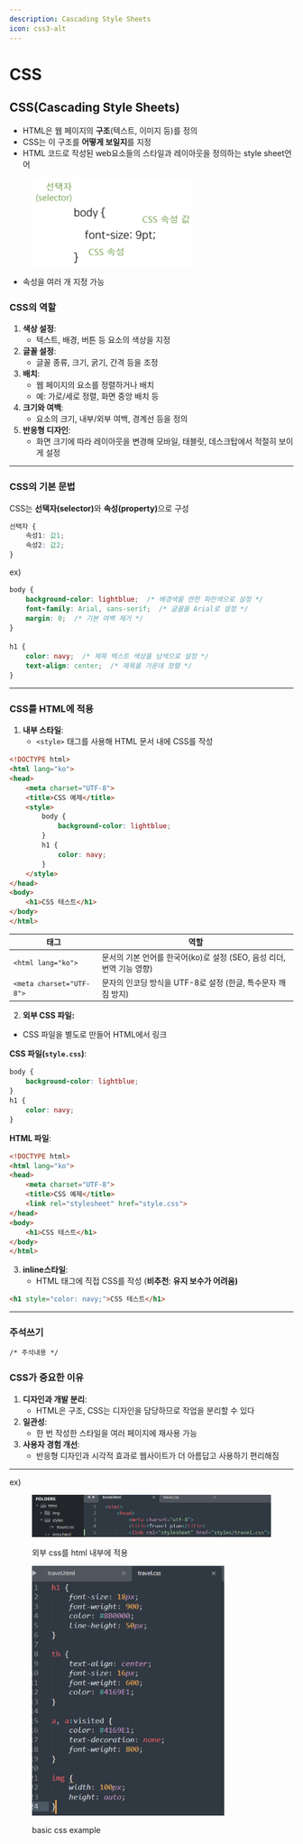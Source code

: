 ```yaml
---
description: Cascading Style Sheets
icon: css3-alt
---
```


# CSS

## CSS(Cascading Style Sheets)

* HTML은 웹 페이지의 **구조**(텍스트, 이미지 등)를 정의
* CSS는 이 구조를 **어떻게 보일지**를 지정
* HTML 코드로 작성된 web요소들의 스타일과 레이아웃을 정의하는 style sheet언어

<div align="left"><figure><img src="../../../.gitbook/assets/image (2).png" alt="" width="286"><figcaption></figcaption></figure></div>

* 속성을 여러 개 지정 가능

### CSS의 역할

1. **색상 설정**:
   * 텍스트, 배경, 버튼 등 요소의 색상을 지정
2. **글꼴 설정**:
   * 글꼴 종류, 크기, 굵기, 간격 등을 조정
3. **배치**:
   * 웹 페이지의 요소를 정렬하거나 배치
   * 예: 가로/세로 정렬, 화면 중앙 배치 등
4. **크기와 여백**:
   * 요소의 크기, 내부/외부 여백, 경계선 등을 정의
5. **반응형 디자인**:
   * 화면 크기에 따라 레이아웃을 변경해 모바일, 태블릿, 데스크탑에서 적절히 보이게 설정

***

### CSS의 기본 문법

CSS는 **선택자(selector)**&#xC640; **속성(property)**&#xC73C;로 구성

```css
선택자 {
    속성1: 값1;
    속성2: 값2;
}
```

ex)

```css
body {
    background-color: lightblue;  /* 배경색을 연한 파란색으로 설정 */
    font-family: Arial, sans-serif;  /* 글꼴을 Arial로 설정 */
    margin: 0;  /* 기본 여백 제거 */
}

h1 {
    color: navy;  /* 제목 텍스트 색상을 남색으로 설정 */
    text-align: center;  /* 제목을 가운데 정렬 */
}

```

***

### CSS를 HTML에 적용

1. **내부 스타일**:
   * `<style>` 태그를 사용해 HTML 문서 내에 CSS를 작성

```html
<!DOCTYPE html>
<html lang="ko">
<head>
    <meta charset="UTF-8">
    <title>CSS 예제</title>
    <style>
        body {
            background-color: lightblue;
        }
        h1 {
            color: navy;
        }
    </style>
</head>
<body>
    <h1>CSS 테스트</h1>
</body>
</html>
```

| 태그                       | 역할                                            |
| ------------------------ | --------------------------------------------- |
| `<html lang="ko">`       | 문서의 기본 언어를 한국어(ko)로 설정 (SEO, 음성 리더, 번역 기능 영향) |
| `<meta charset="UTF-8">` | 문자의 인코딩 방식을 UTF-8로 설정 (한글, 특수문자 깨짐 방지)        |



2. **외부 CSS 파일:**

* CSS 파일을 별도로 만들어 HTML에서 링크

**CSS 파일(`style.css`)**:

```css
body {
    background-color: lightblue;
}
h1 {
    color: navy;
}
```

**HTML 파일**:

```html
<!DOCTYPE html>
<html lang="ko">
<head>
    <meta charset="UTF-8">
    <title>CSS 예제</title>
    <link rel="stylesheet" href="style.css">
</head>
<body>
    <h1>CSS 테스트</h1>
</body>
</html>
```

3. **inline스타일**:
   * HTML 태그에 직접 CSS를 작성 (**비추천**: **유지 보수가 어려움)**

```html
<h1 style="color: navy;">CSS 테스트</h1>
```

***

### 주석쓰기

```html
/* 주석내용 */
```

###

### CSS가 중요한 이유

1. **디자인과 개발 분리**:
   * HTML은 구조, CSS는 디자인을 담당하므로 작업을 분리할 수 있다
2. **일관성**:
   * 한 번 작성한 스타일을 여러 페이지에 재사용 가능
3. **사용자 경험 개선**:
   * 반응형 디자인과 시각적 효과로 웹사이트가 더 아름답고 사용하기 편리해짐

***

ex)

<div align="left"><figure><img src="../../../.gitbook/assets/image (77).png" alt="" width="563"><figcaption><p>외부 css를 html 내부에 적용</p></figcaption></figure></div>

<div align="left"><figure><img src="../../../.gitbook/assets/image (78).png" alt="" width="341"><figcaption><p>basic css example</p></figcaption></figure></div>
